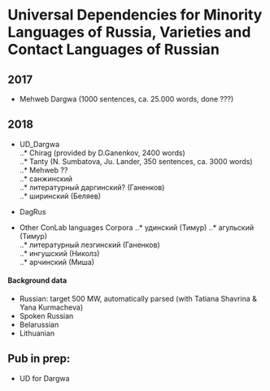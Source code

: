 # Universal Dependencies for Minority Languages of Russia, Varieties and Contact Languages of Russian

## 2017
* Mehweb Dargwa (1000 sentences, ca. 25.000 words, done ???)

## 2018
* UD_Dargwa  
..* Chirag (provided by D.Ganenkov, 2400 words)  
..* Tanty (N. Sumbatova, Ju. Lander, 350 sentences, ca. 3000 words)  
..* Mehweb ??  
..* санжинский  
..* литературный даргинский? (Ганенков)  
..* ширинский (Беляев)  

* DagRus  

* Other ConLab languages Corpora
..* удинский (Тимур)
..* агульский (Тимур)  
..* литературный лезгинский (Ганенков)  
..* ингушский (Николз)  
..* арчинский (Миша)  

#### Background data
* Russian: target 500 MW, automatically parsed (with Tatiana Shavrina & Yana Kurmacheva)  
* Spoken Russian  
* Belarussian   
* Lithuanian  

## Pub in prep:
* UD for Dargwa
